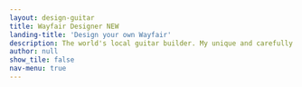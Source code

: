 ```yaml
---
layout: design-guitar
title: Wayfair Designer NEW
landing-title: 'Design your own Wayfair'
description: The world's local guitar builder. My unique and carefully hand-crafted guitars are played on stages all around the world, but each one starts its journey from my workshop in Copenhagen, Denmark.
author: null
show_tile: false
nav-menu: true
---
```

